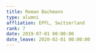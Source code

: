 ```yaml
---
title: Roman Bachmann
type: alumni
affliation: EPFL, Switzerland
rank: 7
date: 2019-07-01 00:00:00
date_leave: 2020-02-01 00:00:00
---
```

